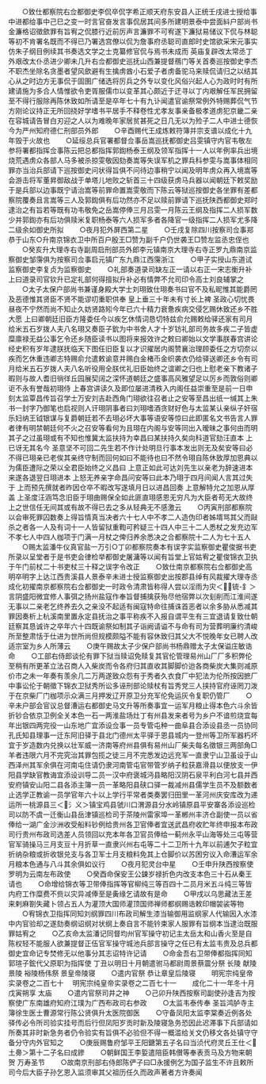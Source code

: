 <!-- { "loadSidebar": true } -->
　　○致仕都察院右佥都御史李侃卒侃字希正顺天府东安县人正统壬戌进士授给事中进都给事中己巳之变一时言官奋发言事侃居其间多所建明景泰中尝面紏户部尚书金濂格诏徵歛罪有旨宥之侃膝行近前厉声言濂罪不可宥遂下濂狱易储议下侃与林聪等初不肯署名既而不得已乃署选宫僚以侃为詹事府丞聪司直郎时史馆欲采宋元事实仿朱子纲目例续其书奏选文学之士克纂修官侃与焉书未成而  英庙复辟改太常丞丁外艰改太仆丞进少卿未几升右佥都御史巡抚山西兼提督鴈门等关首奏巡按御史李杰不职杰坐除名贪墨者望风歛避有生擒虏酋小石爱子者虏备驼马来赎侃请归之以结其心从之时边方无事侃于固圉广储选将厉兵之外专以变化风俗兴起人心为政时时有所建请施为多合人情惟欲令吏胥服儒巾以变革其心颇近于迂寻以丁内艰解任军民拥留至不得行服除再陈休致如所请至是卒年七十有九讣闻遣官谕祭常例外特赐葬侃气节方刚论议持正无所回挠好学嗜书平居手不释卷性尤孝友事亲备极孝道虏犯京畿二亲在容城请告冒白刃迎之人以为难晚年家居贫甚死之日几无以为殓子二人中进士德恢今为严州知府德仁刑部员外郎
　　○辛酉赐代王成炼敕符簿并宗支谱以成化十九年毁于火故也
　　○延绥总兵官署都督佥事岳嵩巡抚都御史吕雯镇守内官韦敬左参将署都指挥佥事陈云把总都指挥郭鍧杨泰王纲及领军指挥十一人以年例率兵出境烧荒遇虏众各部人马多被杀掠雯敬因劾奏嵩等失误军机之罪兵科参雯与嵩事体相同罪亦当治兵部请下巡按御史问状得旨俱不问待边事稍宁以闻及明年虏众再入境嵩等会游击将军董昇御敌战于单塔儿地败之斩首三十四级获虏马兵器以闻朝廷下敕奖励于是兵部以边事既宁请治嵩等前罪命置嵩雯敬而下陈云等狱巡按御史各坐罪有差都察院覆奏且言嵩等三人及郭鍧俱有后功然亦不足以赎前罪请下巡抚陕西都御史郑时逮治之有旨若等既有功韦敬免之岳嵩停俸三月吕雯一月陈云王纲及指挥二人损军数少并郭鍧亦有后功俱赎米复职杨泰等六人损军多者各降官一级指挥二人损军尤多降二级余如御史所拟
　　○夜月犯外屏西第二星
　　○壬戌复除四川按察司佥事郑恭于山东○升南京锦衣卫中所百户殷王□赞为副千户仍世袭王□赞左监丞忠侄也
　　○癸亥升大理寺右寺副周启刑部员外郎李元镇南京大理寺右寺正罗九鼎南京监察御史邹霶俱为按察司佥事启元镇广东九鼎江西霶浙江
　　○甲子实授山东道试监察御史李复贞为监察御史
　　○礼部奏道录司缺左正一请以右正一宋志衡升补  上曰道录司官钦升已定礼部何得擅拟升补必有情弊不允司印令高士刘良辅掌之
　　○太子太保户部尚书兼谨身殿大学士刘珝致仕珝奏书曰官不及私昵惟其能爵罔及恶德惟其贤臣不贤不能谬叨重职供奉  皇上垂三十年未有寸长上裨  圣政心切忧畏昼夜不宁然而尚不知止久妨贤路矧今年已六十精力衰惫疾病交侵乞赐休致还乡不胜大愿  上曰卿朝廷旧臣方隆委任今以疾乞休情词恳切特兹俞允赐敕给驿还家有司月给米五石岁拨人夫八名珝又奏臣子鈗为中书舍人才十岁钫礼部司务故多疾二子皆虚糜廪禄无益公事乞令还乡随臣读书以图将来报效许之敕曰卿始以文学事朕春宫讲论经史积有岁年逮朕抚临天下图任旧臣复以才识擢居内阁赞襄治理顾委任之方切奈以疾而乞休重违卿志特赐俞允遣敕谕意并赐白金楮币金织袭衣仍给驿送卿还乡令有司月给米五石岁拨人夫八名听役用全朕优礼旧臣始终之谊卿之归也上慰老亲下教诸子暇则与故人耆旧徜徉丘园展契阔之深怀道朝廷之盛事高风雅望足以厉乡而敦俗则卿讵不永有誉哉初珝侍  上春宫讲读久及即位屡进清秩入内阁任益崇重至是前一日申刻太监覃昌传旨召学士万安刘吉赴西角门珝欲往召者止之安等至昌出纸一缄其上朱书一封字乃御笔也启视则人讦珝阴事者曰刘珝嗜酒贪财好色与太监某认亲纵子奸宿乐妇纳王钺银谋与复爵朝廷若不去珝必坏大事等语安等惊曰此即匿名文书告言人罪者律有明禁朝廷何不火之召安等看何为且珝在内阁与安等同出入暧昧之事何由而明其子之过虽珝或有不知也惟冀太监扶持为幸昌曰某扶持久矣向科道官劾汪直本  上已讶无其名今  圣意坚不可回二先生若不作计处明旦行事本发出则无及矣安等曰必不得已珝亲已老俟其亲终守制而回何如曰不能待也曰不然令珝自陈休致厚加恩典以为儒臣遭际之荣以全君臣始终之义昌曰  上意正如此可达刘先生以亲老为辞速进本来遂各退翌日珝进本  上怒无养亲字命昌问安等曰此本乃珝于四月间闻人言其过失于  上而预先撰就者昨因仓卒不暇改写遂填月日以进昌回奏  上意解特允之加恩从厚盖  上圣度汪涵笃念旧臣于珝曲赐保全如此匪直珝感恩无穷凡为大臣者苟无大故终  上之世信任无间其或有故不得已去之多从轻典无不感激云
　　○丙寅刑部都察院以会审死罪囚数奏上得旨情真当决者六十七人中不孝二人造伪印者姊壻骂其父而敺杀之者各一人及有词十一人皆留狱重鞫可矜疑三十四人中三十二人悉杖之发充边军不孝七人中四人枷项于门满一月杖之俾归养余悉决之合都察院十二人为七十五人
　　○赐太监潘牛仪真官盐一万引○丁卯都察院奏本有误字实监察御史瞿俊据书吏所录以呈堂者于是书吏会律检举都御史屠滽等以闻有旨堂上官姑宥之瞿俊锦衣卫执于午门前杖二十书吏杖三十释之误字令改正
　　○致仕南京都察院右佥都御史高明卒明字上达江西贵溪县人景泰辛未进士授监察御史出按郡县绰有风裁擢大理寺丞成化初擢南京都察院右佥都御史一时政令清肃皆称得人尝以淫雨为灾＜锍-釒＞言阴盛阳微宜修人事弭之扬州盐寇作奉旨督捕擒获殆尽他宿弊以次刬削而江淮间遂无事以二亲老乞终养去久之亲没不起适有闽寇特命往捕诛首恶者以余多胁从悉减其罪因奏析上杭溪南里置永定县抚治之事平称疾不入报自谓平生有三宜退请复致仕朝廷察其恳诚许之卒年六十四既谕祭如制其子诣阙请谥不与命有司为营葬明廉约清峻所至整肃恬于仕进为世所尚但规模颇隘不能有容休致归其父大不悦晚年女已聘人改适宗室为乡人所薄云
　　○庚午赐故太子少保户部尚书杨鼎赠太子太保谥庄敏诰命
　　○工部右侍郎谈伦有罪下狱当赎诏免赎复其官伦管理易州山厂厂多积弊伦至稍有所更革立法召商人入柴炭而令各府归其直收其脚脚价迨各商柴炭大集则减原价市之未一年奏有羡余几二万两遂致众怨有于秀者久衣食厂中犯法为伦所按因摭厂中事讼伦于朝徵下锦衣卫狱秀所讼多诬刑部论赎杖有旨秀党三人挟持官府诬罔刀泼于在京柴厂门枷项示众满三月押发辽开原卫分充军伦免运灰令复职仍管厂
　　○辛未户部会官议总督漕运右都御史马文升等所奏事宜一运军月粮止得本色六斗余皆折钞合依京卫例全关本色一石一两淮盐场灶丁有州县发来者号为乡户不谙煎烧宜每年出银四两完役一山东地广宜添设佥事一员专管屯种一曲阜县合添设县丞一员协同孔氏知县理事一迁东阿旧驿于县北门德州太平驿于恩县城内一登州等卫所军器朽坏宜于岁造数内兑换以壮军威一济南等府州县俱有易州山厂柴夫每名徵银三两部角□羊者违限六月不完究治其罪包揽之徒三月不完悉发边远充军一直隶宁山卫虽设于山西泽州其军余俱在河南屯住请仍隶河南管屯官带管岁纳子粒获嘉滑县以便放支一伊阳县学缺官教诲宜添设训导二员一汉中府褒城沔县略阳汉阴石泉平利白河七县并西安府镇安山阳二县各添主簿一员一革略阳县硖口驿一裁减州县儒学生员不及额数者止选学正教谕一员学官年六十以上学行平常者类奏罢归田里一革河州庆安库改为递运所一桃源县三＜氵义＞镇宝鸡县虢川口渭源县分水岭镇原县平安寨各添设巡检司以防不虞一迁衡山县岳津镇巡检司于茶陵州雷家埠一革郴州丰济仓副使一员以省俸给一湖广金沙洲收受船料钞例给贵州各卫官俸者宜送武昌府收贮年终申报本布政司行贵州布政司选差人员领回以充本年各卫官员俸给一蓟州永平山海等处三屯等营官军骑操马三月支豆十月折草一直隶兴州右屯等二十二卫所十九年以前逋欠子粒宜折纳杂粮或折收银兑支与各卫军士月支粮料免其上仓脚价以苏困穷议入命漕运军余月粮本色通与八斗其余俱如议行
　　○夜月犯灵台中星
　　○壬申升陕西按察使罗明为云南左布政使
　　○癸酉命保安王公鋉岁禄折色内改支本色三十石从秦王请也
　　○命增给锦衣等卫带俸指挥等官柳纯三等百四十二员月米五斗纯三等皆内府工作糜费不赀以灾异减俸至是夤缘乞请故有是命
　　○甲戌以乌思藏法王差来剌麻劄失藏卜领占五人为灌顶大国师灌顶国师禅师都纲赐诰敕印帽袈裟等物
　　○宥锦衣卫指挥同知刘纲罪四川布政司解生漆当输御用监纲家人代输因入水漆中内官验却之遂劾奏纲诏纲对状纲上奏自言不能钤束家人服罪有旨纲本当逮治既服罪姑宥之
　　○乙亥命太监潘记同督均州官军操守初记主太岳太和山香火至是自陈权轻不能服人欲兼提督正伍官军操守城池兵部言操守之任已有太监韦贵及总兵都御史宜命记专焚修无以他事分其志诏特许记请
　　○命金吾右卫带俸都指挥同知郭瑄子鋐代父原职为指挥使  丁丑以明日十月朝遣驸马都尉周景蔡震分祭  长陵  献陵  景陵  裕陵杨伟祭  景皇帝陵寝
　　○遣内官祭  恭让章皇后陵寝
　　明宪宗纯皇帝实录卷之二百七十
　明宪宗纯皇帝实录卷之二百七十一
　　成化二十一年冬十月戊寅朔享  太庙
　　○遣内官祭司井之神
　　○己卯升陕西按察司副使孙逢吉为按察使广东南雄府知府江璞为广西布政司右参政
　　○太监韦泰传奉  圣旨鸿胪寺主簿徐生医士曹源常行陈公贤俱升太医院御医
　　○守备凤阳太监李棠奏近例各处驿传必令所司验实挂号而后行但凤阳岁贡时新及陵寝急务恐因此迟滞事下兵部请如所奏其非时新急务者仍令验实有旨俱不必验但不得一概滥给关文仍移文各处镇守守备分守内外官知之
　　○庚辰赐鲁府邹平王阳鎕第五子名曰当浈代府灵丘王仕＜土臱＞第十二子名曰成鏒
　　○朝鲜国王李娎遣陪臣韩儧等奉表贡马及方物来朝贺  万寿圣节
　　○故南京刑部右侍郎陈俨子曰□永援例乞为国子监生不许且敕所司今后大臣子孙乞恩入监须审其父祖历任久而政声著者方许奏闻
